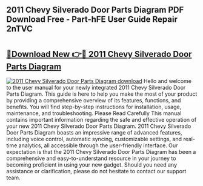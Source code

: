## 2011 Chevy Silverado Door Parts Diagram PDF Download Free - Part-hFE User Guide Repair 2nTVC

# <h2><a href="http://dfpp7x5.blite.top/?on=2011+Chevy+Silverado+Door+Parts+Diagram">🔗Download New 👉🔴 2011 Chevy Silverado Door Parts Diagram</a></h2>

[![2011 Chevy Silverado Door Parts Diagram download](https://i.imgur.com/lujVjoI.png)](http://dfpp7x5.blite.top/?on=2011+Chevy+Silverado+Door+Parts+Diagram)
Hello and welcome to the user manual for your newly integrated 2011 Chevy Silverado Door Parts Diagram. This guide is here to help you make the most of your product by providing a comprehensive overview of its features, functions, and benefits. You will find step-by-step instructions for installation, usage, maintenance, and troubleshooting. Please Read Carefully This manual contains important information regarding the safe and effective operation of your new 2011 Chevy Silverado Door Parts Diagram. 2011 Chevy Silverado Door Parts Diagram boasts an impressive range of advanced features, including voice control, automatic syncing, customizable settings, and real-time analytics, all accessible through the user-friendly interface. Our expectation is that the 2011 Chevy Silverado Door Parts Diagram has been a comprehensive and easy-to-understand resource in your journey to becoming proficient in using your new gadget. Should you need any assistance or clarification, please do not hesitate to contact our support team.
